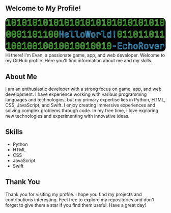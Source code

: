 Welcome to My Profile!
-
<div align="center">
  <img src="bannerBB.png" alt="Profile Banner" style="border-radius: 12px; overflow: hidden;">
</div>
Hi there! I'm Evan, a passionate game, app, and web developer. Welcome to my GitHub profile. Here you'll find information about me and my skills.

About Me
-
I am an enthusiastic developer with a strong focus on game, app, and web development. I have experience working with various programming languages and technologies, but my primary expertise lies in Python, HTML, CSS, JavaScript, and Swift. I enjoy creating immersive experiences and solving complex problems through code. In my free time, I love exploring new technologies and experimenting with innovative ideas.

Skills
---
- Python
- HTML
- CSS
- JavaScript
- Swift

  
Thank You
---
Thank you for visiting my profile. I hope you find my projects and contributions interesting. Feel free to explore my repositories and don't forget to give them a star if you find them useful. Have a great day!

<!---
EchoRover/EchoRover is a ✨ special ✨ repository because its `README.md` (this file) appears on your GitHub profile.
You can click the Preview link to take a look at your changes.
--->
